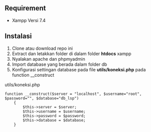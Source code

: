 ## Requirement

- Xampp Versi 7.4

## Instalasi

1. Clone atau download repo ini
2. Extract dan letakkan folder di dalam folder **htdocs** xampp
3. Nyalakan apache dan phpmyadmin
4. Import database yang berada dalam folder db
5. Konfigurasi settingan database pada file **utils/koneksi.php** pada function \_\_construct

utils/koneksi.php

```
function __construct($server = "localhost", $username="root", $password="", $database="db_lsp")
    {
        $this->server = $server;
        $this->username = $username;
        $this->password = $password;
        $this->database = $database;
    }
```
